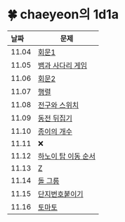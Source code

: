 # 🍀 chaeyeon의 1d1a

| 날짜    | 문제                                                                                                                                                                                                                                                                                                  |
|:------|-----------------------------------------------------------------------------------------------------------------------------------------------------------------------------------------------------------------------------------------------------------------------------------------------------|
| 11.04 | [회문1](https://swexpertacademy.com/main/code/problem/problemDetail.do?contestProbId=AV14QpAaAAwCFAYi&categoryId=AV14QpAaAAwCFAYi&categoryType=CODE&problemTitle=%ED%9A%8C%EB%AC%B81&orderBy=FIRST_REG_DATETIME&selectCodeLang=ALL&select-1=&pageSize=10&pageIndex=1)                                 |
| 11.05 | [뱀과 사다리 게임](https://www.acmicpc.net/problem/16928)                                                                                                                                                                                                                                                  |
| 11.06 | [회문2](https://swexpertacademy.com/main/code/problem/problemDetail.do?problemLevel=3&contestProbId=AV14Rq5aABUCFAYi&categoryId=AV14Rq5aABUCFAYi&categoryType=CODE&problemTitle=s%2Fw+%EB%AC%B8%EC%A0%9C%ED%95%B4%EA%B2%B0&orderBy=SUBMIT_COUNT&selectCodeLang=ALL&select-1=3&pageSize=10&pageIndex=1) |
| 11.07 | [행렬](https://www.acmicpc.net/problem/1080)                                                                                                                                                                                                                                                          |
| 11.08 | [전구와 스위치](https://www.acmicpc.net/problem/2138)                                                                                                                                                                                                                                                     |
| 11.09 | [동전 뒤집기](https://www.acmicpc.net/problem/1285)                                                                                                                                                                                                                                                      |
| 11.10 | [종이의 개수](https://www.acmicpc.net/problem/1780)                                                                                                                                                                                                                                                      |
| 11.11 | ❌                                                                                                                                                                                                                                                                                                   |
| 11.12 | [하노이 탑 이동 순서](https://www.acmicpc.net/problem/11729)                                                                                                                                                                                                                                                |
| 11.13 | [Z](https://www.acmicpc.net/problem/1074)                                                                                                                                                                                                                                                           |
| 11.14 | [돌 그룹](https://www.acmicpc.net/problem/12886)                                                                                                                                                                                                                                                       |
| 11.15 | [단지번호붙이기](https://www.acmicpc.net/problem/2667)                                                                                                                                                                                                                                                     |
| 11.16 | [토마토](https://www.acmicpc.net/problem/7569)                                                                                                                                                                                                                                                         |
